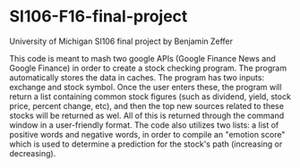 # SI106-F16-final-project
University of Michigan SI106 final project by Benjamin Zeffer

This code is meant to mash two google APIs (Google Finance News and Google Finance) in order to create a stock checking program. The
program automatically stores the data in caches. The program has two inputs: exchange and stock symbol. Once the user enters these, the
program will return a list containing common stock figures (such as dividend, yield, stock price, percent change, etc), and then the top
new sources related to these stocks will be returned as wel. All of this is returned through the command window in a user-friendly format.
The code also utilizes two lists: a list of positive words and negative words, in order to compile an "emotion score" which is used to
determine a prediction for the stock's path (increasing or decreasing).
